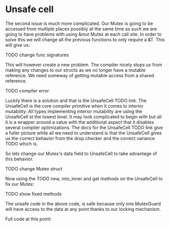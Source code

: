 # Unsafe cell

The second issue is much more complicated. Our Mutex is going to be accessed from multiple places possibly at the same time as such we are going to have problems with using &mut Mutex<T> at each call site. In order to solve this we will change all the previous functions to only require a &T. This will give us:

TODO change func signatures

This will however create a new problem. The compiler nicely stops us from making any changes to our structs as we no longer have a mutable reference. We need someway of getting mutable access from a shared reference.

TODO compiler error

Luckily there is a solution and that is the UnsafeCell<T> TODO link. The UnsafeCell<T> is the core compiler primitive when it comes to interior mutability. All types implementing interior mutability are using the UnsafeCell st the lowest level.
It may look complicated to begin with but all it is a wrapper around a value with the additional aspect that it disables several compiler optimizations. The docs for the UnsafeCell TODO link give a fuller picture while all we need to understand is that the UnsafeCell gives us the correct behavior from the drop checker and the correct variance TODO which is.

So lets change our Mutex's data field to UnsafeCell to take advantage of this behavior.

TODO change Mutex struct

Now using the TODO new, into_inner and get methods on the UnsafeCell to fix our Mutex:

TODO show fixed methods

The unsafe code in the above code, is safe because only one MutexGuard will have access to the data at any point thanks to our locking mechanism.

Full code at this point:



